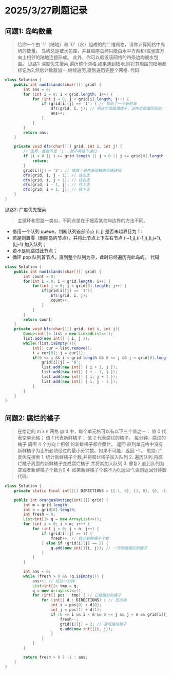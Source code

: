 # 2025/3/27刷题记录
## 问题1: 岛屿数量
> 给你一个由 '1'（陆地）和 '0'（水）组成的的二维网格，请你计算网格中岛屿的数量。
> 岛屿总是被水包围，并且每座岛屿只能由水平方向和/或竖直方向上相邻的陆地连接形成。
> 此外，你可以假设该网格的四条边均被水包围。
思路1: 深度优先搜索,遍历整个网格,如果遇到陆地,则将其周围的陆地都标记为2,然后计数器加一,继续遍历,直到遍历完整个网格.
代码: 
```java
class Solution {
    public int numIslands(char[][] grid) {
        int ans = 0;
        for (int i = 0; i < grid.length; i++) {
            for (int j = 0; j < grid[i].length; j++) {
                if (grid[i][j] == '1') { // 找到了一个新的岛
                    dfs(grid, i, j); // 把这个岛插满旗子，这样后面遍历到的 '1' 一定是新的岛
                    ans++;
                }
            }
        }
        return ans;
    }

    private void dfs(char[][] grid, int i, int j) {
        // 出界，或者不是 '1'，就不再往下递归
        if (i < 0 || i >= grid.length || j < 0 || j >= grid[0].length || grid[i][j] != '1') {
            return;
        }
        grid[i][j] = '2'; // 插旗！避免来回横跳无限递归
        dfs(grid, i, j - 1); // 往左走
        dfs(grid, i, j + 1); // 往右走
        dfs(grid, i - 1, j); // 往上走
        dfs(grid, i + 1, j); // 往下走
    }
}
```

思路2: 广度优先搜索
> 主循环和思路一类似，不同点是在于搜索某岛屿边界的方法不同。
- 借用一个队列 queue，判断队列首部节点 (i, j) 是否未越界且为 1：
- 若是则置零（删除岛屿节点），并将此节点上下左右节点 (i+1,j),(i-1,j),(i,j+1),(i,j-1) 加入队列；
- 若不是则跳过此节点；
- 循环 pop 队列首节点，直到整个队列为空，此时已经遍历完此岛屿。
代码:
```java
class Solution {
    public int numIslands(char[][] grid) {
        int count = 0;
        for(int i = 0; i < grid.length; i++) {
            for(int j = 0; j < grid[0].length; j++) {
                if(grid[i][j] == '1'){
                    bfs(grid, i, j);
                    count++;
                }
            }
        }
        return count;
    }
    private void bfs(char[][] grid, int i, int j){
        Queue<int[]> list = new LinkedList<>();
        list.add(new int[] { i, j });
        while(!list.isEmpty()){
            int[] cur = list.remove();
            i = cur[0]; j = cur[1];
            if(0 <= i && i < grid.length && 0 <= j && j < grid[0].length && grid[i][j] == '1') {
                grid[i][j] = '0';
                list.add(new int[] { i + 1, j });
                list.add(new int[] { i - 1, j });
                list.add(new int[] { i, j + 1 });
                list.add(new int[] { i, j - 1 });
            }
        }
    }
}
```
## 问题2: 腐烂的橘子
> 在给定的 m x n 网格 grid 中，每个单元格可以有以下三个值之一：
> 值 0 代表空单元格；
> 值 1 代表新鲜橘子；
> 值 2 代表腐烂的橘子。
> 每分钟，腐烂的橘子 周围 4 个方向上相邻 的新鲜橘子都会腐烂。
> 返回 直到单元格中没有新鲜橘子为止所必须经过的最小分钟数。如果不可能，返回 -1 。
思路: 广度优先搜索
     1. 统计新鲜橘子个数,并将腐烂橘子加入队列
     2. 遍历队列,将腐烂橘子周围的新鲜橘子变成腐烂橘子,并将其加入队列
     3. 重复2,直到队列为空或者新鲜橘子个数为0
     4. 如果新鲜橘子个数不为0,返回-1,否则返回分钟数
代码:
```java
class Solution {
    private static final int[][] DIRECTIONS = {{-1, 0}, {1, 0}, {0, -1}, {0, 1}}; // 四方向

    public int orangesRotting(int[][] grid) {
        int m = grid.length;
        int n = grid[0].length;
        int fresh = 0;  
        List<int[]> q = new ArrayList<>();
        for (int i = 0; i < m; i++) {
            for (int j = 0; j < n; j++) {
                if (grid[i][j] == 1) {
                    fresh++; // 统计新鲜橘子个数
                } else if (grid[i][j] == 2) {
                    q.add(new int[]{i, j}); // 一开始就腐烂的橘子
                }
            }
        }

        int ans = 0;
        while (fresh > 0 && !q.isEmpty()) {
            ans++; // 经过一分钟
            List<int[]> tmp = q;
            q = new ArrayList<>();
            for (int[] pos : tmp) { // 已经腐烂的橘子
                for (int[] d : DIRECTIONS) { // 四方向
                    int i = pos[0] + d[0];
                    int j = pos[1] + d[1];
                    if (0 <= i && i < m && 0 <= j && j < n && grid[i][j] == 1) { // 新鲜橘子
                        fresh--;
                        grid[i][j] = 2; // 变成腐烂橘子
                        q.add(new int[]{i, j});
                    }
                }
            }
        }

        return fresh > 0 ? -1 : ans;
    }
}
```